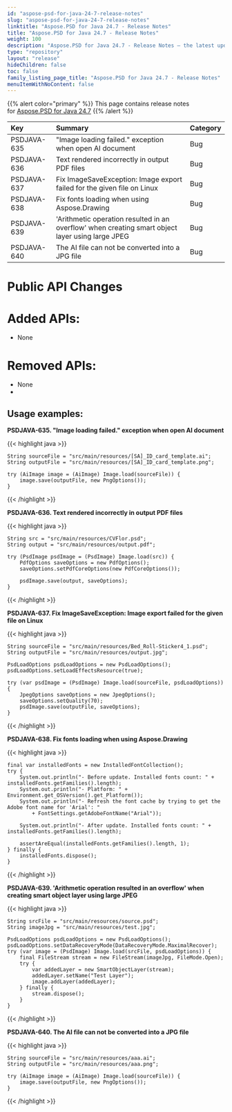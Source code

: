 ```yaml
---
id: "aspose-psd-for-java-24-7-release-notes"
slug: "aspose-psd-for-java-24-7-release-notes"
linktitle: "Aspose.PSD for Java 24.7 - Release Notes"
title: "Aspose.PSD for Java 24.7 - Release Notes"
weight: 100
description: "Aspose.PSD for Java 24.7 - Release Notes – the latest updates and fixes."
type: "repository"
layout: "release"
hideChildren: false
toc: false
family_listing_page_title: "Aspose.PSD for Java 24.7 - Release Notes"
menuItemWithNoContent: false
---
```


{{% alert color="primary" %}} This page contains release notes for [Aspose.PSD for Java 24.7](https://releases.aspose.com/psd/java/24-7/) {{% /alert %}}

| **Key**     | **Summary**                                                                                      | **Category** |
|:------------|:-------------------------------------------------------------------------------------------------|:-------------|
| PSDJAVA-635 | "Image loading failed." exception when open AI document                                          | Bug          |
| PSDJAVA-636 | Text rendered incorrectly in output PDF files                                                    | Bug          |
| PSDJAVA-637 | Fix ImageSaveException: Image export failed for the given file on Linux                          | Bug          |
| PSDJAVA-638 | Fix fonts loading when using Aspose.Drawing                                                      | Bug          |
| PSDJAVA-639 | 'Arithmetic operation resulted in an overflow' when creating smart object layer using large JPEG | Bug          |
| PSDJAVA-640 | The AI file can not be converted into a JPG file                                                 | Bug          |

# **Public API Changes**
# **Added APIs:**

- None

# **Removed APIs:**

- None
- 
## **Usage examples:**

**PSDJAVA-635. "Image loading failed." exception when open AI document**

{{< highlight java >}}

    String sourceFile = "src/main/resources/[SA]_ID_card_template.ai";
    String outputFile = "src/main/resources/[SA]_ID_card_template.png";

    try (AiImage image = (AiImage) Image.load(sourceFile)) {
        image.save(outputFile, new PngOptions());
    }

{{< /highlight >}}

**PSDJAVA-636. Text rendered incorrectly in output PDF files**

{{< highlight java >}}

    String src = "src/main/resources/CVFlor.psd";
    String output = "src/main/resources/output.pdf";

    try (PsdImage psdImage = (PsdImage) Image.load(src)) {
        PdfOptions saveOptions = new PdfOptions();
        saveOptions.setPdfCoreOptions(new PdfCoreOptions());

        psdImage.save(output, saveOptions);
    }

{{< /highlight >}}

**PSDJAVA-637. Fix ImageSaveException: Image export failed for the given file on Linux**

{{< highlight java >}}

    String sourceFile = "src/main/resources/Bed_Roll-Sticker4_1.psd";
    String outputFile = "src/main/resources/output.jpg";

    PsdLoadOptions psdLoadOptions = new PsdLoadOptions();
    psdLoadOptions.setLoadEffectsResource(true);

    try (var psdImage = (PsdImage) Image.load(sourceFile, psdLoadOptions)) {
        JpegOptions saveOptions = new JpegOptions();
        saveOptions.setQuality(70);
        psdImage.save(outputFile, saveOptions);
    }

{{< /highlight >}}

**PSDJAVA-638. Fix fonts loading when using Aspose.Drawing**

{{< highlight java >}}

    final var installedFonts = new InstalledFontCollection();
    try {
        System.out.println("- Before update. Installed fonts count: " + installedFonts.getFamilies().length);
        System.out.println("- Platform: " + Environment.get_OSVersion().get_Platform());
        System.out.println("- Refresh the font cache by trying to get the Adobe font name for 'Arial': "
            + FontSettings.getAdobeFontName("Arial"));

        System.out.println("- After update. Installed fonts count: " + installedFonts.getFamilies().length);

        assertAreEqual(installedFonts.getFamilies().length, 1);
    } finally {
        installedFonts.dispose();
    }

{{< /highlight >}}

**PSDJAVA-639. 'Arithmetic operation resulted in an overflow' when creating smart object layer using large JPEG**

{{< highlight java >}}

    String srcFile = "src/main/resources/source.psd";
    String imageJpg = "src/main/resources/test.jpg";

    PsdLoadOptions psdLoadOptions = new PsdLoadOptions();
    psdLoadOptions.setDataRecoveryMode(DataRecoveryMode.MaximalRecover);
    try (var image = (PsdImage) Image.load(srcFile, psdLoadOptions)) {
        final FileStream stream = new FileStream(imageJpg, FileMode.Open);
        try {
            var addedLayer = new SmartObjectLayer(stream);
            addedLayer.setName("Test Layer");
            image.addLayer(addedLayer);
        } finally {
            stream.dispose();
        }
    }

{{< /highlight >}}

**PSDJAVA-640. The AI file can not be converted into a JPG file**

{{< highlight java >}}

    String sourceFile = "src/main/resources/aaa.ai";
    String outputFile = "src/main/resources/aaa.png";

    try (AiImage image = (AiImage) Image.load(sourceFile)) {
        image.save(outputFile, new PngOptions());
    }

{{< /highlight >}}